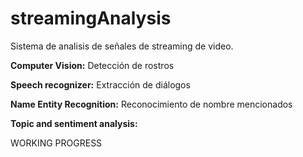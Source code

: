 # streamingAnalysis
Sistema de analisis de señales de streaming de video.

**Computer Vision:** Detección de rostros

**Speech recognizer:** Extracción de diálogos

**Name Entity Recognition:** Reconocimiento de nombre mencionados

**Topic and sentiment analysis:**

WORKING PROGRESS

